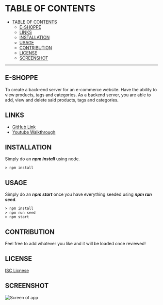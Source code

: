 # TABLE OF CONTENTS

- [TABLE OF CONTENTS](#table-of-contents)
  - [E-SHOPPE](#e-shoppe)
  - [LINKS](#links)
  - [INSTALLATION](#installation)
  - [USAGE](#usage)
  - [CONTRIBUTION](#contribution)
  - [LICENSE](#license)
  - [SCREENSHOT](#screenshot)

---

## E-SHOPPE

To create a back-end server for an e-commerce website. Have the ability to view products, tags and categories. As a backend server, you are able to add, view and delete said products, tags and categories. 

## LINKS

- [GitHub Link](https://github.com/sksmejn/e-shoppe)
- [Youtube Walkthrough](youtube.com)

## INSTALLATION

Simply do an ***npm install*** using node.
```terminal
> npm install
```

## USAGE

Simply do an ___npm start___ once you have everything seeded using ___npm run seed___.
```terminal
> npm install
> npm run seed
> npm start
```

## CONTRIBUTION

Feel free to add whatever you like and it will be loaded once reviewed!

## LICENSE
[ISC Licnese](https://opensource.org/licenses/ISC)

## SCREENSHOT

![Screen of app](../e-shoppe/assets/screenshot.png)

